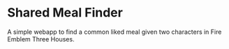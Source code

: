 # Shared Meal Finder

A simple webapp to find a common liked meal given two characters in Fire Emblem Three Houses.
